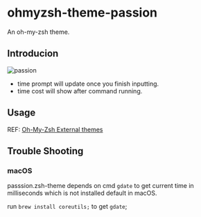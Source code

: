 # ohmyzsh-theme-passion
An oh-my-zsh theme.

## Introducion
![passion](https://raw.githubusercontent.com/ChesterYue/ohmyzsh-theme-passion/master/passion.gif)

* time prompt will update once you finish inputting.
* time cost will show after command running.

## Usage
REF: [Oh-My-Zsh External themes](https://github.com/ohmyzsh/ohmyzsh/wiki/External-themes)

## Trouble Shooting

### macOS
passsion.zsh-theme depends on cmd ```gdate``` to get current time in milliseconds which is not installed default in macOS.

run ```brew install coreutils;``` to get ```gdate```;